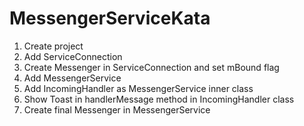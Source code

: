 # MessengerServiceKata
1. Create project
2. Add ServiceConnection
3. Create Messenger in ServiceConnection and set mBound flag
4. Add MessengerService
5. Add IncomingHandler as MessengerService inner class
6. Show Toast in handlerMessage method in IncomingHandler class
7. Create final Messenger in MessengerService
